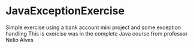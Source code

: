 # JavaExceptionExercise
Simple exercise using a bank account mini project and some exception handling
This is exercise was in the complete Java course from professor Nelio Alves

